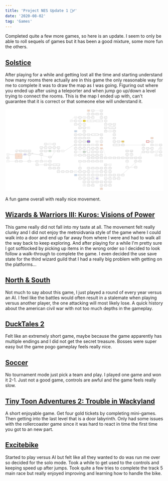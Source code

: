 ```yaml
---
title: 'Project NES Update 1 🧙‍♂️'
date: '2020-08-02'
tag: 'Games'
---
```


Completed quite a few more games, so here is an update. I seem to only be able to roll sequels of games but it has been a good mixture, some more fun the others.

## <a href="https://en.wikipedia.org/wiki/Solstice_(1990_video_game)" target="_blank" rel="noreferrer">Solstice</a>

After playing for a while and getting lost all the time and starting understand how many rooms there actually are in this game the only reasonable way for me to complete it was to draw the map as I was going.
Figuring out where you ended up after using a teleporter and when jump go up/down a level trying to connect the rooms. This is the map I ended up with, can't guarantee that it is correct or that someone else will understand it.

<img src="./solstice-map.png" />

A fun game overall with really nice movement.

## <a href="https://en.wikipedia.org/wiki/Wizards_%26_Warriors_III:_Kuros:_Visions_of_Power" target="_blank" rel="noreferrer">Wizards & Warriors III: Kuros: Visions of Power</a>

This game really did not fall into my taste at all. The movement felt really clunky and I did not enjoy the metroidvania style of the game where I could walk into a door and end up far away from where I were and had to walk all the way back to keep exploring. And after playing for a while I'm pretty sure I got softlocked by picking up items in the wrong order so I decided to look follow a walk-through to complete the game. I even decided the use save state for the third wizard guild that I had a really big problem with getting on the platforms...

## <a href="https://en.wikipedia.org/wiki/North_%26_South_(video_game)" target="_blank" rel="noreferrer">North & South</a>

Not much to say about this game, I just played a round of every year versus an AI. I feel like the battles would often result in a stalemate when playing versus another player, the one attacking will most likely lose. A quick history about the american civil war with not too much depths in the gameplay.

## <a href="https://en.wikipedia.org/wiki/DuckTales_2" target="_blank" rel="noreferrer">DuckTales 2</a>

Felt like an extremely short game, maybe because the game apparently has multiple endings and I did not get the secret treasure. Bosses were super easy but the game pogo gameplay feels really nice.

## <a href="https://en.wikipedia.org/wiki/Soccer_(1985_video_game)" target="_blank" rel="noreferrer">Soccer</a>

No tournament mode just pick a team and play. I played one game and won it 2-1. Just not a good game, controls are awful and the game feels really slow.

## <a href="https://en.wikipedia.org/wiki/Tiny_Toon_Adventures_2:_Trouble_in_Wackyland" target="_blank" rel="noreferrer">Tiny Toon Adventures 2: Trouble in Wackyland</a>

A short enjoyable game. Get four gold tickets by completing mini-games. Then getting into the last level that is a door labyrinth. Only had some issues with the rollercoaster game since it was hard to react in time the first time you got to an new part.

## <a href="https://en.wikipedia.org/wiki/Excitebike" target="_blank" rel="noreferrer">Excitebike</a>

Started to play versus AI but felt like all they wanted to do was run me over so decided for the solo mode. Took a while to get used to the controls and keeping speed up after jumps. Took quite a few tries to complete the track 5 main race but really enjoyed improving and learning how to handle the bike.
